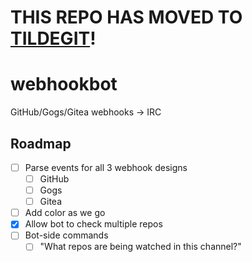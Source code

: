 # THIS REPO HAS MOVED TO [TILDEGIT](https://tildegit.org/khuxkm/webhookbot)!

# webhookbot

GitHub/Gogs/Gitea webhooks -> IRC

## Roadmap

 - [ ] Parse events for all 3 webhook designs
    - [ ] GitHub
    - [ ] Gogs
    - [ ] Gitea
 - [ ] Add color as we go
 - [x] Allow bot to check multiple repos
 - [ ] Bot-side commands
     - [ ] "What repos are being watched in this channel?"
